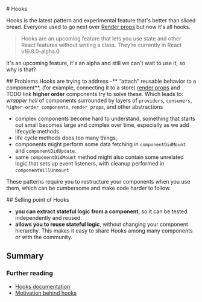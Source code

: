 # Hooks

Hooks is the latest pattern and experimental feature that's better than sliced bread. Everyone used to go next over [Render props](/patterns/render-props.md) but now it's all hooks. 

> Hooks are an upcoming feature that lets you use state and other React features without writing a class. They’re currently in React v16.8.0-alpha.0

It's an upcoming feature, it's an alpha and still we can't wait to use it, so why is that? 

## Problems Hooks are trying to address 
-** “attach” reusable behavior to a component**, (for example, connecting it to a store)
[render props](/patterns/render-props.md) and TODO link **higher order** components try to solve these.
Which leads to:
_wrapper hell_ of components surrounded by layers of `providers`, `consumers`, `higher-order components`, `render props`, and other abstractions
- complex components become hard to understand, something that starts out small becomes large and complex over time, especially as we add lifecycle methods
- life cycle methods does too many things, 
 - components might perform some data fetching in `componentDidMount` and `componentDidUpdate`. 
 - same `componentDidMount` method might also contain some unrelated logic that sets up event listeners, with cleanup performed in `componentWillUnmount`


These patterns require you to restructure your components when you use them, which can be cumbersome and make code harder to follow.

## Selling point of Hooks
- **you can extract stateful logic from a component**, so it can be tested independently and reused. 
- **allows you to reuse stateful logic**, without changing your component hierarchy. This makes it easy to share Hooks among many components or with the community.

## Summary

### Further reading
- [Hooks documentation](https://reactjs.org/docs/hooks-overview.html)
- [Motivation behind hooks](https://reactjs.org/docs/hooks-intro.html#motivation)